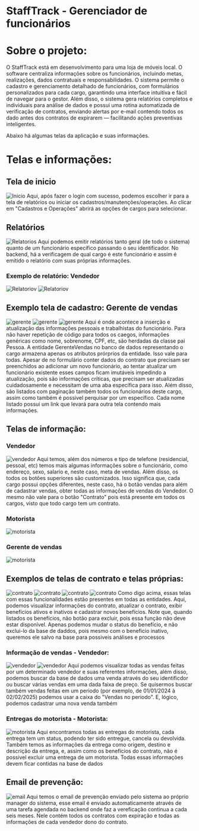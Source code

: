 # StaffTrack - Gerenciador de funcionários

# Sobre o projeto:

O StaffTrack está em desenvolvimento para uma loja de móveis local. 
O software centraliza informações sobre os funcionários, incluindo metas, realizações, dados contratuais e responsabilidades. 
O sistema permite o cadastro e gerenciamento detalhado de funcionários, com formulários personalizados para cada cargo, garantindo uma interface intuitiva e fácil de navegar para o gestor. Além disso, o sistema gera relatórios completos e individuais para análise de dados e possui uma rotina automatizada de verificação de contratos, enviando alertas por e-mail contendo todos os dado antes dos contratos de expirarem — facilitando ações preventivas inteligentes.

Abaixo há algumas telas da aplicação e suas informações.

# Telas e informações:
## Tela de inicio
![Inicio](https://github.com/kauannr/StaffTrack-Projeto/raw/053a4f889405be332ceaacbff185759413c0677e/assets/Anima%C3%A7%C3%A3o.gif)
  Aqui, após fazer o login com sucesso, podemos escolher ir para a tela de relatórios ou iniciar os cadastros/manutenções/operações. Ao clicar em "Cadastros e Operações" abrirá as opções de cargos para selecionar.

## Relatórios
![Relatorios](https://github.com/kauannr/StaffTrack-Projeto/raw/e3ad7d95fecf4fd9b8d25f52ac9dd2c02d2e2ec6/assets/Captura%20de%20tela%202024-11-05%20001733.png)
  Aqui podemos emitir relatórios tanto geral (de todo o sistema) quanto de um funcionário específico passando o seu identificador. No backend, há a verificagem de qual cargo é este funcionário e assim é emitido o relatório com suas próprias informações.
### Exemplo de relatório: Vendedor
![Relatoriov](https://github.com/kauannr/StaffTrack-Projeto/raw/e3ad7d95fecf4fd9b8d25f52ac9dd2c02d2e2ec6/assets/Captura%20de%20tela%202024-11-05%20002049.png)
![Relatoriov](https://github.com/kauannr/StaffTrack-Projeto/raw/e3ad7d95fecf4fd9b8d25f52ac9dd2c02d2e2ec6/assets/Captura%20de%20tela%202024-11-05%20002118.png)

## Exemplo tela de cadastro: Gerente de vendas
![gerente](https://github.com/kauannr/StaffTrack-Projeto/raw/527b3d6e7fe05b4353cda1a8a6d85d3c5c62ec22/assets/Captura%20de%20tela%202024-10-22%20224618.png)
![gerente](https://github.com/kauannr/StaffTrack-Projeto/raw/527b3d6e7fe05b4353cda1a8a6d85d3c5c62ec22/assets/Captura%20de%20tela%202024-10-22%20224730.png)
![gerente](https://github.com/kauannr/StaffTrack-Projeto/raw/527b3d6e7fe05b4353cda1a8a6d85d3c5c62ec22/assets/Captura%20de%20tela%202024-10-22%20224758.png)
 Aqui é onde acontece a inserção e atualização das informações pessoais e trabalhistas do funcionário. Para não haver repetição de código para todos os caegos, informações genéricas como nome, sobrenome, CPF, etc, são herdadas da classe pai Pessoa. A entidade GerenteVendas no banco de dados representando o cargo armazena apenas os atributos prórprios da entidade. Isso vale para todas.
Apesar de no formulário conter dados do contrato que precisam ser preenchidos ao adicionar um novo funcionário, ao tentar atualizar um funcionário existente esses campos ficam imutáveis impedindo a atualização, pois são informações críticas, que precisam ser atualizadas cuidadosamente e necessitam de uma aba específica para isso. Além disso, são listados com paginação também todos os funcionários deste cargo, assim como também é possivel perquisar por um específico. Cada nome listado possui um link que levará para outra tela contendo mais informações.

## Telas de informação:
### Vendedor
![vendedor](https://github.com/kauannr/StaffTrack-Projeto/raw/527b3d6e7fe05b4353cda1a8a6d85d3c5c62ec22/assets/Captura%20de%20tela%202024-11-04%20235039.png)
 Aqui temos, além dos números e tipo de telefone (residencial, pessoal, etc) temos mais algumas informações sobre o funcionário, como endereço, sexo, salarío e, neste caso, meta de vendas.
Além disso, os todos os botões superiores são customizados. Isso significa que, cada cargo possui opções diferentes, neste caso, há o botão vendas para além de cadastrar vendas, obter todas as informações de vendas do Vendedor. O mesmo não vale para o botão "Contrato" pois está presente em todos os cargos, visto que todo cargo tem um contrato.

### Motorista
![motorista](https://github.com/kauannr/StaffTrack-Projeto/raw/527b3d6e7fe05b4353cda1a8a6d85d3c5c62ec22/assets/Captura%20de%20tela%202024-11-05%20000902.png)

 ### Gerente de vendas
![motorista](https://github.com/kauannr/StaffTrack-Projeto/raw/527b3d6e7fe05b4353cda1a8a6d85d3c5c62ec22/assets/Captura%20de%20tela%202024-11-04%20234656.png)

## Exemplos de telas de contrato e telas próprias:
![contrato](https://github.com/kauannr/StaffTrack-Projeto/raw/527b3d6e7fe05b4353cda1a8a6d85d3c5c62ec22/assets/Captura%20de%20tela%202024-11-04%20234720.png)
![contrato](https://github.com/kauannr/StaffTrack-Projeto/raw/9094bd76b7adbde5fee516ad024731a85a1bed3d/assets/Captura%20de%20tela%202024-10-22%20224952.png)
![contrato](https://github.com/kauannr/StaffTrack-Projeto/raw/9094bd76b7adbde5fee516ad024731a85a1bed3d/assets/Captura%20de%20tela%202024-10-22%20225036.png)
![contrato](https://github.com/kauannr/StaffTrack-Projeto/raw/9094bd76b7adbde5fee516ad024731a85a1bed3d/assets/Captura%20de%20tela%202024-10-22%20225229.png)
 Como digo acima, essas telas com essas funcionalidades estão presentes em todas as entidades. Aqui, podemos visualizar informações do contrato, atualizar o contrato, exibir benefícios ativos e inativos e cadastrar novos benefícios. Note que, quando listados os benefícios, não botão para excluir, pois essa função não deve estar disponível. Apenas podemos mudar o status do benefício, e não exclui-lo da base de daddos, pois mesmo com o beneficio inativo, queremos ele salvo na base para possiveis análises e processos

 ### Informação de vendas - Vendedor:
![vendedor](https://github.com/kauannr/StaffTrack-Projeto/ra2/9094bd76b7adbde5fee516ad024731a85a1bed3d/assets/Captura%20de%20tela%202024-11-04%20235131.png)
![vendedor](https://github.com/kauannr/StaffTrack-Projeto/raw/9094bd76b7adbde5fee516ad024731a85a1bed3d/assets/Captura%20de%20tela%202024-11-04%20235131.png)
 Aqui podemos visualizar todas as vendas feitas por um determinado vendedor e suas referentes informações, além disso, podemos buscar da base de dados uma venda através do seu identificdor ou buscar várias vendas em uma dada faixa de preço. Se quisermos buscar também vendas feitas em um periodo (por exemplo, de 01/01/2024 à 02/02/2025) podemos usar a caixa do "Vendas no periodo". E, lógico, podemos cadastrar uma nova venda também

 ### Entregas do motorista - Motorista:
 ![motorista](https://github.com/kauannr/StaffTrack-Projeto/raw/e5332c028036f6dd5d5ac14d5d364094baf57ce3/assets/Captura%20de%20tela%202024-11-05%20000933.png)
  Aqui encontramos todas as entregas do motorista, cada entrega tem um status, podendo ter sido entregue, cancela ou devolvida. Também temos as informações da entrega como origem, destino e descrição da entrega, e, assim como os benefícios do contrato, não é possivel excluir uma entrega de um motorista. Todas essas informações devem ficar contidas na base de dados

## Email de prevenção:
 ![email](https://github.com/kauannr/StaffTrack-Projeto/raw/e5332c028036f6dd5d5ac14d5d364094baf57ce3/assets/Captura%20de%20tela%202024-11-05%20001959.png)
  Aqui temos o email de prevenção enviado pelo sistema ao próprio manager do sistema, esse email é enviado automaticamente através de uma tarefa agendada no backend onde faz a vereficação continua a cada seis meses. Nele contém todos os contratos com expiração e todas as informações de cada vendedor dono do contrato.









